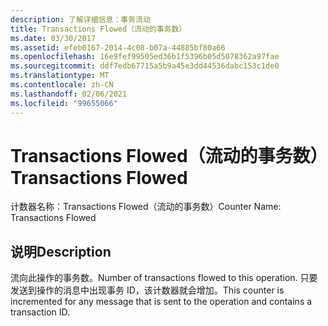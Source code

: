 ```yaml
---
description: 了解详细信息：事务流动
title: Transactions Flowed（流动的事务数）
ms.date: 03/30/2017
ms.assetid: efeb0167-2014-4c08-b07a-44885bf80a66
ms.openlocfilehash: 16e9fef99505ed36b1f5396b05d5078362a97fae
ms.sourcegitcommit: ddf7edb67715a5b9a45e3dd44536dabc153c1de0
ms.translationtype: MT
ms.contentlocale: zh-CN
ms.lasthandoff: 02/06/2021
ms.locfileid: "99655066"
---
```

# <a name="transactions-flowed"></a><span data-ttu-id="b1414-103">Transactions Flowed（流动的事务数）</span><span class="sxs-lookup"><span data-stu-id="b1414-103">Transactions Flowed</span></span>

<span data-ttu-id="b1414-104">计数器名称：Transactions Flowed（流动的事务数）</span><span class="sxs-lookup"><span data-stu-id="b1414-104">Counter Name: Transactions Flowed</span></span>  
  
## <a name="description"></a><span data-ttu-id="b1414-105">说明</span><span class="sxs-lookup"><span data-stu-id="b1414-105">Description</span></span>  

 <span data-ttu-id="b1414-106">流向此操作的事务数。</span><span class="sxs-lookup"><span data-stu-id="b1414-106">Number of transactions flowed to this operation.</span></span> <span data-ttu-id="b1414-107">只要发送到操作的消息中出现事务 ID，该计数器就会增加。</span><span class="sxs-lookup"><span data-stu-id="b1414-107">This counter is incremented for any message that is sent to the operation and contains a transaction ID.</span></span>
